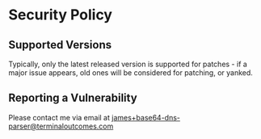 # Security Policy

## Supported Versions

Typically, only the latest released version is supported for patches - if a major issue appears, old ones will be considered for patching, or yanked.

## Reporting a Vulnerability

Please contact me via email at james+base64-dns-parser@terminaloutcomes.com
